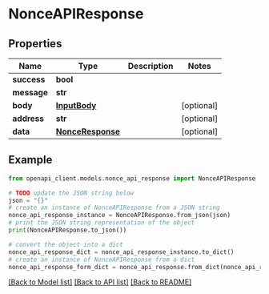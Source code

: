 # NonceAPIResponse


## Properties

Name | Type | Description | Notes
------------ | ------------- | ------------- | -------------
**success** | **bool** |  | 
**message** | **str** |  | 
**body** | [**InputBody**](InputBody.md) |  | [optional] 
**address** | **str** |  | [optional] 
**data** | [**NonceResponse**](NonceResponse.md) |  | [optional] 

## Example

```python
from openapi_client.models.nonce_api_response import NonceAPIResponse

# TODO update the JSON string below
json = "{}"
# create an instance of NonceAPIResponse from a JSON string
nonce_api_response_instance = NonceAPIResponse.from_json(json)
# print the JSON string representation of the object
print(NonceAPIResponse.to_json())

# convert the object into a dict
nonce_api_response_dict = nonce_api_response_instance.to_dict()
# create an instance of NonceAPIResponse from a dict
nonce_api_response_form_dict = nonce_api_response.from_dict(nonce_api_response_dict)
```
[[Back to Model list]](../README.md#documentation-for-models) [[Back to API list]](../README.md#documentation-for-api-endpoints) [[Back to README]](../README.md)


